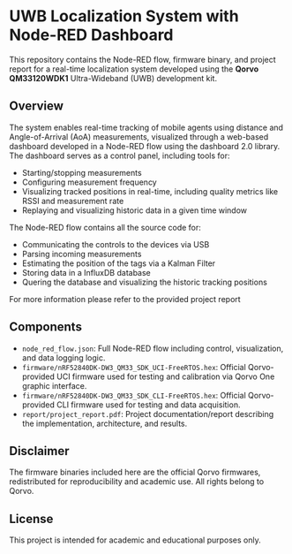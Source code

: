 # UWB Localization System with Node-RED Dashboard

This repository contains the Node-RED flow, firmware binary, and project report for a real-time localization system developed using the **Qorvo QM33120WDK1** Ultra-Wideband (UWB) development kit.

## Overview

The system enables real-time tracking of mobile agents using distance and Angle-of-Arrival (AoA) measurements, visualized through a web-based dashboard developed in a Node-RED flow using the dashboard 2.0 library. The dashboard serves as a control panel, including tools for:

- Starting/stopping measurements
- Configuring measurement frequency
- Visualizing tracked positions in real-time, including quality metrics like RSSI and measurement rate
- Replaying and visualizing historic data in a given time window

The Node-RED flow contains all the source code for:
- Communicating the controls to the devices via USB
- Parsing incoming measurements
- Estimating the position of the tags via a Kalman Filter
- Storing data in a InfluxDB database
- Quering the database and visualizing the historic tracking positions

For more information please refer to the provided project report

## Components

- `node_red_flow.json`: Full Node-RED flow including control, visualization, and data logging logic.
- `firmware/nRF52840DK-DW3_QM33_SDK_UCI-FreeRTOS.hex`: Official Qorvo-provided UCI firmware used for testing and calibration via Qorvo One graphic interface.
- `firmware/nRF52840DK-DW3_QM33_SDK_CLI-FreeRTOS.hex`: Official Qorvo-provided CLI firmware used for testing and data acquisition.
- `report/project_report.pdf`: Project documentation/report describing the implementation, architecture, and results.

## Disclaimer

The firmware binaries included here are the official Qorvo firmwares, redistributed for reproducibility and academic use. All rights belong to Qorvo.

## License

This project is intended for academic and educational purposes only.
